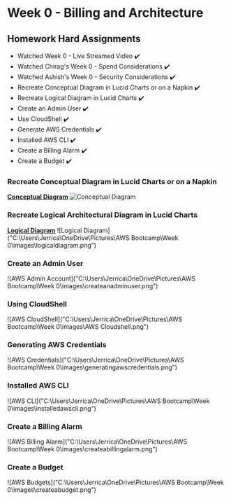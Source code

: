# Week 0 - Billing and Architecture

## Homework Hard Assignments

- Watched Week 0 - Live Streamed Video :heavy_check_mark:
- Watched Chirag's Week 0 - Spend Considerations :heavy_check_mark:
- Watched Ashish's Week 0 - Security Considerations :heavy_check_mark:
- Recreate Conceptual Diagram in Lucid Charts or on a Napkin :heavy_check_mark:
- Recreate Logical Diagram in Lucid Charts :heavy_check_mark:
- Create an Admin User :heavy_check_mark:
- Use CloudShell :heavy_check_mark:
- Generate AWS Credentials :heavy_check_mark:
- Installed AWS CLI :heavy_check_mark:
- Create a Billing Alarm :heavy_check_mark:
- Create a Budget :heavy_check_mark:

### Recreate Conceptual Diagram in Lucid Charts or on a Napkin

**[Conceptual Diagram](https://lucid.app/lucidchart/ec2af634-d9c9-449e-98f2-5c508fc62826/edit?viewport_loc=-19%2C-16%2C1480%2C639%2C0_0&invitationId=inv)**
![Conceptual Diagram](ahref="https://1drv.ms/u/s!Arc0nUzQ4f0Sk3EevHyOq6K0blFL?e=HLilby")

### Recreate Logical Architectural Diagram in Lucid Charts

**[Logical Diagram](https://lucid.app/lucidchart/b074e5d6-c674-4ef8-932e-fa07e2b439a8/edit?viewport_loc=467%2C307%2C1480%2C639%2C0_0&invitationId=inv_7e458e24-36ea-4426-8d26-d226b7ce1646)**
![Logical Diagram]("C:\Users\Jerrica\OneDrive\Pictures\AWS Bootcamp\Week 0\images\logicaldiagram.png")

### Create an Admin User

![AWS Admin Account]("C:\Users\Jerrica\OneDrive\Pictures\AWS Bootcamp\Week 0\images\createanadminuser.png")

### Using CloudShell

![AWS CloudShell]("C:\Users\Jerrica\OneDrive\Pictures\AWS Bootcamp\Week 0\images\AWS Cloudshell.png")

### Generating AWS Credentials

![AWS Credentials]("C:\Users\Jerrica\OneDrive\Pictures\AWS Bootcamp\Week 0\images\generatingawscredentials.png")

### Installed AWS CLI

![AWS CLI]("C:\Users\Jerrica\OneDrive\Pictures\AWS Bootcamp\Week 0\images\installedawscli.png")

### Create a Billing Alarm

![AWS Billing Alarm]("C:\Users\Jerrica\OneDrive\Pictures\AWS Bootcamp\Week 0\images\createabillingalarm.png")

### Create a Budget

![AWS Budgets]("C:\Users\Jerrica\OneDrive\Pictures\AWS Bootcamp\Week 0\images\createabudget.png")